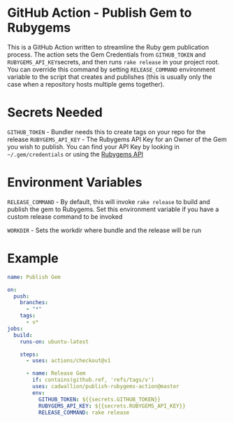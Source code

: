 # GitHub Action - Publish Gem to Rubygems

This is a GitHub Action written to streamline the Ruby gem publication process.  The action sets the Gem Credentials from `GITHUB_TOKEN` and `RUBYGEMS_API_KEY`secrets, and then runs `rake release` in your project root.  You can override this command by setting `RELEASE_COMMAND` environment variable to the script that creates and publishes (this is usually only the case when a repository hosts multiple gems together).

# Secrets Needed

`GITHUB_TOKEN` - Bundler needs this to create tags on your repo for the release
`RUBYGEMS_API_KEY` - The Rubygems API Key for an Owner of the Gem you wish to publish.  You can find your API Key by looking in `~/.gem/credentials` or using the [Rubygems API](https://guides.rubygems.org/rubygems-org-api/#misc-methods)

# Environment Variables

`RELEASE_COMMAND` - By default, this will invoke `rake release` to build and publish the gem to Rubygems.  Set this environment variable if you have a custom release command to be invoked

`WORKDIR` - Sets the workdir where bundle and the release will be run

# Example

```yml
name: Publish Gem

on:
  push:
    branches:
      - "*"
    tags:
      - v*
jobs:
  build:
    runs-on: ubuntu-latest

    steps:
      - uses: actions/checkout@v1

      - name: Release Gem
        if: contains(github.ref, 'refs/tags/v')
        uses: cadwallion/publish-rubygems-action@master
        env:
          GITHUB_TOKEN: ${{secrets.GITHUB_TOKEN}}
          RUBYGEMS_API_KEY: ${{secrets.RUBYGEMS_API_KEY}}
          RELEASE_COMMAND: rake release
```
